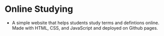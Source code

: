 # Online Studying

* A simple website that helps students study terms and defintions online. Made with HTML, CSS, and JavaScript and deployed on Github pages. 

